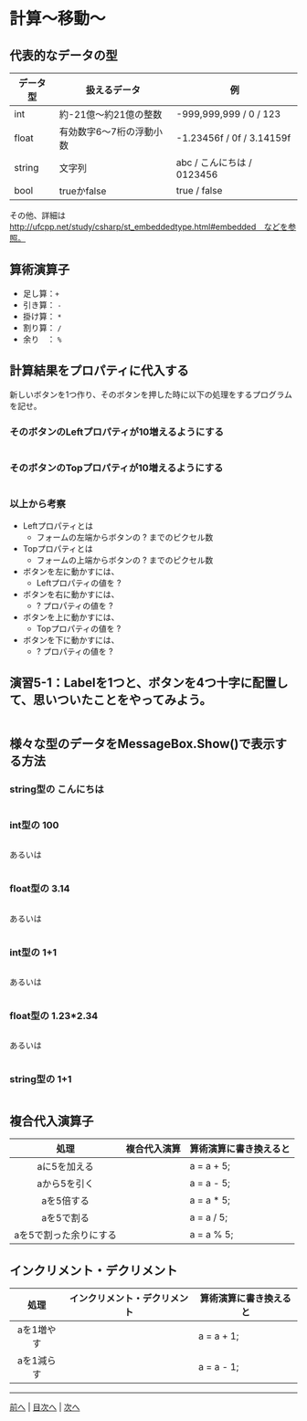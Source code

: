 # 計算～移動～

## 代表的なデータの型

|データ型|扱えるデータ|例|
|-------|-----------|--|
|int    | 約-21億～約21億の整数 | -999,999,999 / 0 / 123 |
|float  | 有効数字6～7桁の浮動小数 | -1.23456f / 0f / 3.14159f |
|string | 文字列 | abc / こんにちは / 0123456 |
|bool   | trueかfalse | true / false |

その他、詳細は http://ufcpp.net/study/csharp/st_embeddedtype.html#embedded　などを参照。

## 算術演算子

- 足し算：`+`
- 引き算： `-`
- 掛け算： `*`
- 割り算： `/`
- 余り　： `%`

## 計算結果をプロパティに代入する

新しいボタンを1つ作り、そのボタンを押した時に以下の処理をするプログラムを記せ。

### そのボタンのLeftプロパティが10増えるようにする

```cs

```

### そのボタンのTopプロパティが10増えるようにする

```cs

```

### 以上から考察

- Leftプロパティとは
  - フォームの左端からボタンの ? までのピクセル数
- Topプロパティとは
  - フォームの上端からボタンの ? までのピクセル数
- ボタンを左に動かすには、
  - Leftプロパティの値を ?
- ボタンを右に動かすには、
  - ? プロパティの値を ?
- ボタンを上に動かすには、
  - Topプロパティの値を ?
- ボタンを下に動かすには、
  - ? プロパティの値を ?

## 演習5-1：Labelを1つと、ボタンを4つ十字に配置して、思いついたことをやってみよう。

```cs

```

## 様々な型のデータをMessageBox.Show()で表示する方法

### string型の こんにちは

```cs

```

### int型の 100

```cs

```

あるいは

```cs

```

### float型の 3.14

```cs

```

あるいは

```cs

```

### int型の 1+1

```cs

```

あるいは

```cs

```

### float型の 1.23*2.34

```cs

```

あるいは

```cs

```

### string型の 1+1

```cs

```

## 複合代入演算子

|処理                   |複合代入演算|算術演算に書き換えると|
|:---------------------:|:----------|:-----------------|
|aに5を加える           |            |a = a + 5;         |
|aから5を引く           |            |a = a - 5;         |
|aを5倍する             |            |a = a * 5;         |
|aを5で割る             |            |a = a / 5;         |
|aを5で割った余りにする   |            |a = a % 5;         |

## インクリメント・デクリメント

|処理      |インクリメント・デクリメント|算術演算に書き換えると|
|:-------:|--------------------------|----------------------|
|aを1増やす|                         |a = a + 1;            |		
|aを1減らす|	                     |a = a - 1;            |

---

[前へ](04.md) | [目次へ](README.md#%E7%9B%AE%E6%AC%A1) | [次へ](06.md)
